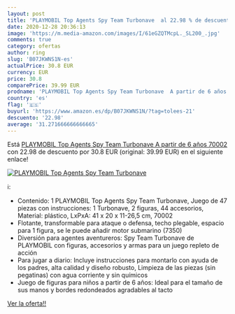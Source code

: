 ```yaml
---
layout: post
title: 'PLAYMOBIL Top Agents Spy Team Turbonave  al 22.98 % de descuento'
date: 2020-12-28 20:36:13
image: 'https://m.media-amazon.com/images/I/61eGZQTMcpL._SL200_.jpg'
comments: true
category: ofertas
author: ring
slug: 'B07JKWNS1N-es'
actualPrice: 30.8 EUR
currency: EUR
price: 30.8
comparePrice: 39.99 EUR
prodname: 'PLAYMOBIL Top Agents Spy Team Turbonave  A partir de 6 años  70002 '
country: 'es'
flag: '🇪🇸'
buyurl: 'https://www.amazon.es/dp/B07JKWNS1N/?tag=tolees-21'
descuento: '22.98'
average: '31.271666666666665'
---
```


Está [PLAYMOBIL Top Agents Spy Team Turbonave  A partir de 6 años  70002 ](https://www.amazon.es/dp/B07JKWNS1N/?tag=tolees-21) con 22.98 de descuento por 30.8 EUR (original: 39.99 EUR) en el siguiente enlace!

[![PLAYMOBIL Top Agents Spy Team Turbonave ](https://m.media-amazon.com/images/I/61eGZQTMcpL._SL200_.jpg)](https://www.amazon.es/dp/B07JKWNS1N/?tag=tolees-21)

ℹ️:

- Contenido: 1 PLAYMOBIL Top Agents Spy Team Turbonave, Juego de 47 piezas con instrucciones: 1 Turbonave, 2 figuras, 44 accesorios, Material: plástico, LxPxA: 41 x 20 x 11-26,5 cm, 70002
- Flotante, transformable para ataque o defensa, techo plegable, espacio para 1 figura, se le puede añadir motor submarino (7350)
- Diversión para agentes aventureros: Spy Team Turbonave de PLAYMOBIL con figuras, accesorios y armas para un juego repleto de acción
- Para jugar a diario: Incluye instrucciones para montarlo con ayuda de los padres, alta calidad y diseño robusto, Limpieza de las piezas (sin pegatinas) con agua corriente y sin químicos
- Juego de figuras para niños a partir de 6 años: Ideal para el tamaño de sus manos y bordes redondeados agradables al tacto

[Ver la oferta!!](https://www.amazon.es/dp/B07JKWNS1N/?tag=tolees-21)
